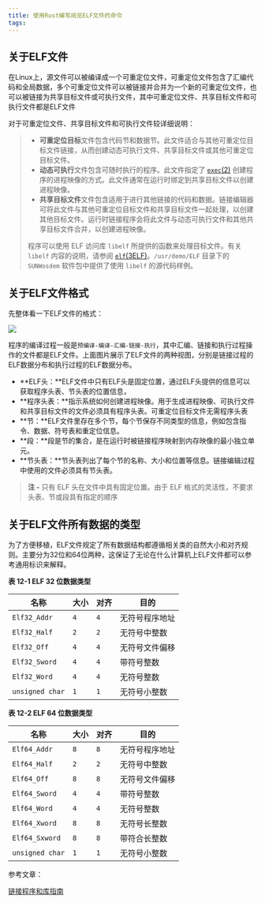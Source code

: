 ```yaml
---
title: 使用Rust编写阅览ELF文件的命令
tags:
---
```




## 关于ELF文件

在Linux上，源文件可以被编译成一个可重定位文件，可重定位文件包含了汇编代码和全局数据，多个可重定位文件可以被链接并合并为一个新的可重定位文件，也可以被链接为共享目标文件或可执行文件，其中可重定位文件、共享目标文件和可执行文件都是ELF文件

对于可重定位文件、共享目标文件和可执行文件较详细说明：

> - **可重定位目标**文件包含代码节和数据节。此文件适合与其他可重定位目标文件链接，从而创建动态可执行文件、共享目标文件或其他可重定位目标文件。
> - **动态可执行**文件包含可随时执行的程序。此文件指定了 [`exec`(2)](http://www.oracle.com/pls/topic/lookup?ctx=E26505&id=REFMAN2exec-2) 创建程序的进程映像的方式。此文件通常在运行时绑定到共享目标文件以创建进程映像。
> - **共享目标文件**文件包含适用于进行其他链接的代码和数据。链接编辑器可将此文件与其他可重定位目标文件和共享目标文件一起处理，以创建其他目标文件。运行时链接程序会将此文件与动态可执行文件和其他共享目标文件合并，以创建进程映像。
>
> 程序可以使用 ELF 访问库 `libelf` 所提供的函数来处理目标文件。有关 `libelf` 内容的说明，请参阅 [`elf`(3ELF)](http://www.oracle.com/pls/topic/lookup?ctx=E26505&id=REFMAN3Eelf-3elf)。`/usr/demo/ELF` 目录下的 `SUNWosdem` 软件包中提供了使用 `libelf` 的源代码样例。

## 关于ELF文件格式

先整体看一下ELF文件的格式：

![](https://docs.oracle.com/cd/E38902_01/html/E38861/figures/ObjFileFmt.png)

程序的编译过程一般是`预编译-编译-汇编-链接-执行`，其中汇编、链接和执行过程操作的文件都是ELF文件。上面图片展示了ELF文件的两种视图，分别是链接过程的ELF数据分布和执行过程的ELF数据分布。

- **ELF头：**ELF文件中只有ELF头是固定位置，通过ELF头提供的信息可以获取程序头表、节头表的位置信息，
- **程序头表：**指示系统如何创建进程映像。用于生成进程映像、可执行文件和共享目标文件的文件必须具有程序头表。可重定位目标文件无需程序头表
- **节：**ELF文件里存在多个节，每个节保存不同类型的信息，例如包含指令、数据、符号表和重定位信息。
- **段：**段是节的集合，是在运行时被链接程序映射到内存映像的最小独立单元。
- **节头表：**节头表列出了每个节的名称、大小和位置等信息。链接编辑过程中使用的文件必须具有节头表。

> **注 -** 只有 ELF 头在文件中具有固定位置。由于 ELF 格式的灵活性，不要求头表、节或段具有指定的顺序

## 关于ELF文件所有数据的类型

为了方便移植，ELF文件规定了所有数据结构都遵循相关类的自然大小和对齐规则。主要分为32位和64位两种，这保证了无论在什么计算机上ELF文件都可以参考通用标识来解释。

**表 12-1 ELF 32 位数据类型**

| 名称            | 大小 | 对齐 | 目的           |
| --------------- | ---- | ---- | -------------- |
| `Elf32_Addr`    | `4`  | `4`  | 无符号程序地址 |
| `Elf32_Half`    | `2`  | `2`  | 无符号中整数   |
| `Elf32_Off`     | `4`  | `4`  | 无符号文件偏移 |
| `Elf32_Sword`   | `4`  | `4`  | 带符号整数     |
| `Elf32_Word`    | `4`  | `4`  | 无符号整数     |
| `unsigned char` | `1`  | `1`  | 无符号小整数   |



**表 12-2 ELF 64 位数据类型**

| 名称            | 大小 | 对齐 | 目的           |
| --------------- | ---- | ---- | -------------- |
| `Elf64_Addr`    | `8`  | `8`  | 无符号程序地址 |
| `Elf64_Half`    | `2`  | `2`  | 无符号中整数   |
| `Elf64_Off`     | `8`  | `8`  | 无符号文件偏移 |
| `Elf64_Sword`   | `4`  | `4`  | 带符号整数     |
| `Elf64_Word`    | `4`  | `4`  | 无符号整数     |
| `Elf64_Xword`   | `8`  | `8`  | 无符号长整数   |
| `Elf64_Sxword`  | `8`  | `8`  | 带符合长整数   |
| `unsigned char` | `1`  | `1`  | 无符号小整数   |



参考文章：

[链接程序和库指南](https://docs.oracle.com/cd/E38902_01/html/E38861/chapter6-93046.html#scrolltoc)
